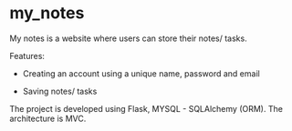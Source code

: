# my_notes
My notes is a website where users can store their notes/ tasks.

Features:

   - Creating an account using a unique name, password and email
  
   - Saving notes/ tasks

The project is developed using Flask, MYSQL - SQLAlchemy (ORM).
The architecture is MVC.
